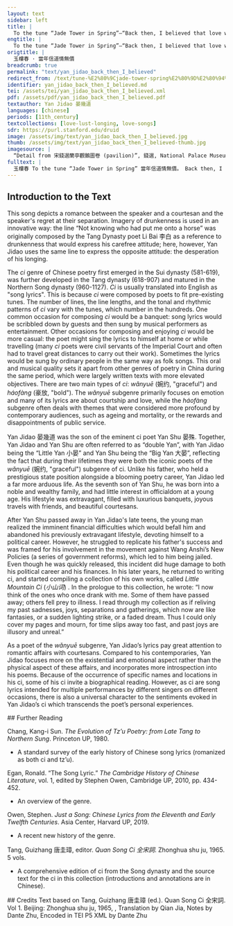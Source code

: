 ```yaml
---
layout: text
sidebar: left
title: |
  To the tune “Jade Tower in Spring”—“Back then, I believed that love was priceless” | 玉樓春 · 當年信道情無價
engtitle: |
  To the tune “Jade Tower in Spring”—“Back then, I believed that love was priceless”
origtitle: |
  玉樓春 · 當年信道情無價
breadcrumb: true
permalink: "text/yan_jidao_back_then_I_believed"
redirect_from: /text/tune-%E2%80%9Cjade-tower-spring%E2%80%9D%E2%80%94%E2%80%9Cback-then-i-believed-love-was-priceless%E2%80%9D
identifier: yan_jidao_back_then_I_believed.md
tei: /assets/tei/yan_jidao_back_then_I_believed.xml
pdf: /assets/pdf/yan_jidao_back_then_I_believed.pdf
textauthor: Yan Jidao 晏幾道
languages: [chinese]
periods: [11th_century]
textcollections: [love-lust-longing, love-songs]
sdr: https://purl.stanford.edu/druid 
image: /assets/img/text/yan_jidao_back_then_I_believed.jpg
thumb: /assets/img/text/yan_jidao_back_then_I_believed-thumb.jpg
imagesource: |
  “Detail from 宋錢選蘭亭觀鵝圖卷 (pavilion)”, 錢選, National Palace Museum, Accession Number: K2A001001N000000000PAC [Public Domain]
fulltext: |
  玉樓春 To the tune “Jade Tower in Spring” 當年信道情無價。 Back then, I believed that love was priceless, 桃葉尊前論別夜。 talking with Taoye“Taoye” was the name of the concubine of Wang Xianzhi 王獻之 (344-386 CE), a famous literatus and calligrapher. Wang wrote “Taoye Song” for her when he parted from her. Here the name is used to refer to the speaker's own beloved. about parting, with cups of wine before us. 臉紅心緒學梅妝， She blushed and studiously applied the plum blossom makeup. 眉翠工夫如月畫。 The crescent-shaped kohl eyebrows were painted with great skill. 來時醉倒旗亭下。 When I woke up, I was drunk under the flag in front of the pavillion, 知是阿誰扶上馬。 not knowing who had put me onto a horse. 憶曾挑盡五更燈， I remember how I used to keep my lamp lit until the wick burned down completely at dawnIn ancient China, the night time is divided into five periods 更. At the beginning of each period, drums are beaten. 五更 refers to the fifth period, which is equivalent to time after 4:48am. Here the translator translates it into “dawn”. Keeping the lamp lit until dawn implies that the speaker was with his lover the whole night., 不記臨分多少話。 but I cannot recall what I said when we parted. 
--- 
```

## Introduction to the Text 
<p><meta charset="utf-8" />This song depicts a romance between the speaker and a courtesan and the speaker's regret at their separation. Imagery of drunkenness is used in an innovative way: the line “Not knowing who had put me onto a horse” was originally composed by the Tang Dynasty poet Li Bai 李白 as a reference to drunkenness that would express his carefree attitude; here, however, Yan Jidao uses the same line to express the opposite attitude: the desperation of his longing.</p> <p>The <em>ci</em> genre of Chinese poetry first emerged in the Sui dynasty (581-619), was further developed in the Tang dynasty (618-907) and matured in the Northern Song dynasty (960-1127). <em>Ci</em> is usually translated into English as "song lyrics". This is because <em>ci</em> were composed by poets to fit pre-existing tunes. The number of lines, the line lengths, and the tonal and rhythmic patterns of <em>ci</em> vary with the tunes, which number in the hundreds. One common occasion for composing <em>ci</em> would be a banquet: song lyrics would be scribbled down by guests and then sung by musical performers as entertainment. Other occasions for composing and enjoying <em>ci</em> would be more casual: the poet might sing the lyrics to himself at home or while travelling (many <em>ci</em> poets were civil servants of the Imperial Court and often had to travel great distances to carry out their work). Sometimes the lyrics would be sung by ordinary people in the same way as folk songs. This oral and musical quality sets it apart from other genres of poetry in China during the same period, which were largely written texts with more elevated objectives. There are two main types of <em>ci</em>: <em>wǎnyuē</em> (婉约, "graceful") and <em>háofàng</em> (豪放, "bold"). The <em>wǎnyuē</em> subgenre primarily focuses on emotion and many of its lyrics are about courtship and love, while the<em> háofàng</em> subgenre often deals with themes that were considered more profound by contemporary audiences, such as ageing and mortality, or the rewards and disappointments of public service.</p> <p><meta charset="utf-8" /></p> <p dir="ltr">Yan Jidao 晏幾道 was the son of the eminent ci poet Yan Shu 晏殊. Together, Yan Jidao and Yan Shu are often referred to as “double Yan”, with Yan Jidao being the “Little Yan 小晏” and Yan Shu being the “Big Yan 大晏”, reflecting the fact that during their lifetimes they were both the iconic poets of the <em>wǎnyuē</em> (婉约, "graceful") subgenre of ci. Unlike his father, who held a prestigious state position alongside a blooming poetry career, Yan Jidao led a far more arduous life. As the seventh son of Yan Shu, he was born into a noble and wealthy family, and had little interest in officialdom at a young age. His lifestyle was extravagant, filled with luxurious banquets, joyous travels with friends, and beautiful courtesans.</p> <p dir="ltr">After Yan Shu passed away in Yan Jidao's late teens, the young man realized the imminent financial difficulties which would befall him and abandoned his previously extravagant lifestyle, devoting himself to a political career. However, he struggled to replicate his father's success and was framed for his involvement in the movement against Wang Anshi’s New Policies (a series of government reforms), which led to him being jailed. Even though he was quickly released, this incident did huge damage to both his political career and his finances. In his later years, he returned to writing ci, and started compiling a collection of his own works, called <em>Little Mountain Ci</em> (<em>小山词</em>) . In the prologue to this collection, he wrote: “I now think of the ones who once drank with me. Some of them have passed away; others fell prey to illness. I read through my collection as if reliving my past sadnesses, joys, separations and gatherings, which now are like fantasies, or a sudden lighting strike, or a faded dream. Thus I could only cover my pages and mourn, for time slips away too fast, and past joys are illusory and unreal.”</p> <p dir="ltr">As a poet of the <em>wǎnyuē </em>subgenre, Yan Jidao’s lyrics pay great attention to romantic affairs with courtesans. Compared to his contemporaries, Yan Jidao focuses more on the existential and emotional aspect rather than the physical aspect of these affairs, and incorporates more introspection into his poems. Because of the occurrence of specific names and locations in his ci, some of his ci invite a biographical reading. However, as ci are song lyrics intended for multiple performances by different singers on different occasions, there is also a universal character to the sentiments evoked in Yan Jidao’s ci which transcends the poet’s personal experiences.</p>
## Further Reading 
<p>Chang, Kang-i Sun. <em>The Evolution of Tz’u Poetry: from Late Tang to Northern Sung</em>. Princeton UP, 1980.</p> <ul> <li>A standard survey of the early history of Chinese song lyrics (romanized as both ci and tz’u).</li> </ul> <p>Egan, Ronald. “The Song Lyric.” <em>The Cambridge History of Chinese Literature</em>, vol. 1, edited by Stephen Owen, Cambridge UP, 2010, pp. 434-452.</p> <ul> <li>An overview of the genre.</li> </ul> <p>Owen, Stephen. <em>Just a Song: Chinese Lyrics from the Eleventh and Early Twelfth Centuries</em>. Asia Center, Harvard UP, 2019.</p> <ul> <li>A recent new history of the genre.</li> </ul> <p>Tang, Guizhang 唐圭璋, editor. <em>Quan Song Ci 全宋詞</em>. Zhonghua shu ju, 1965. 5 vols.</p> <ul> <li>A comprehensive edition of ci from the Song dynasty and the source text for the ci in this collection (introductions and annotations are in Chinese).</li> </ul>
## Credits
Text based on Tang, Guizhang 唐圭璋 (ed.). Quan Song Ci 全宋詞. Vol 1. Beijing: Zhonghua shu ju, 1965, , Translation by Qian Jia, Notes by Dante Zhu, Encoded in TEI P5 XML by Dante Zhu
